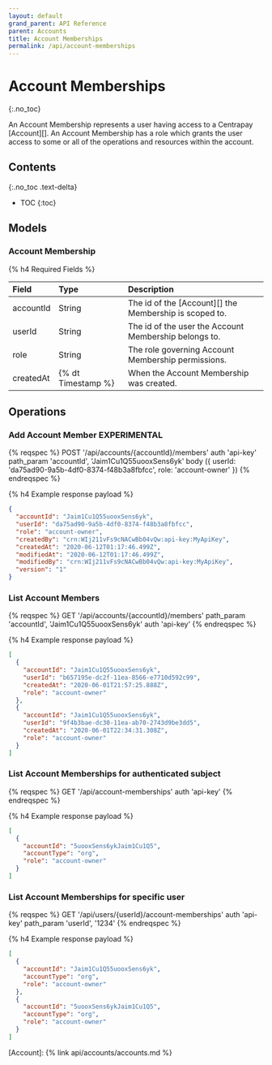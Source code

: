 ```yaml
---
layout: default
grand_parent: API Reference
parent: Accounts
title: Account Memberships
permalink: /api/account-memberships
---
```


# Account Memberships
{:.no_toc}

An Account Membership represents a user having access to a Centrapay
[Account][]. An Account Membership has a role which grants the user access to
some or all of the operations and resources within the account.


## Contents
{:.no_toc .text-delta}

* TOC
{:toc}

## Models

### Account Membership

{% h4 Required Fields %}

| Field     | Type               | Description                                                       |
| :-----    | :-----             | :---------------------------------------------------------------- |
| accountId | String             | The id of the [Account][] the Membership is scoped to.            |
| userId    | String             | The id of the user the Account Membership belongs to.             |
| role      | String             | The role governing Account Membership permissions.                |
| createdAt | {% dt Timestamp %} | When the Account Membership was created.                          |


## Operations

### Add Account Member **EXPERIMENTAL**

{% reqspec %}
  POST '/api/accounts/{accountId}/members'
  auth 'api-key'
  path_param 'accountId', 'Jaim1Cu1Q55uooxSens6yk'
  body ({ userId: 'da75ad90-9a5b-4df0-8374-f48b3a8fbfcc', role: 'account-owner' })
{% endreqspec %}


{% h4 Example response payload %}

```json
{
  "accountId": "Jaim1Cu1Q55uooxSens6yk",
  "userId": "da75ad90-9a5b-4df0-8374-f48b3a8fbfcc",
  "role": "account-owner",
  "createdBy": "crn:WIj211vFs9cNACwBb04vQw:api-key:MyApiKey",
  "createdAt": "2020-06-12T01:17:46.499Z",
  "modifiedAt": "2020-06-12T01:17:46.499Z",
  "modifiedBy": "crn:WIj211vFs9cNACwBb04vQw:api-key:MyApiKey",
  "version": "1"
}
```

### List Account Members

{% reqspec %}
  GET '/api/accounts/{accountId}/members'
  path_param 'accountId', 'Jaim1Cu1Q55uooxSens6yk'
  auth 'api-key'
{% endreqspec %}

{% h4 Example response payload %}

```json
[
  {
    "accountId": "Jaim1Cu1Q55uooxSens6yk",
    "userId": "b657195e-dc2f-11ea-8566-e7710d592c99",
    "createdAt": "2020-06-01T21:57:25.888Z",
    "role": "account-owner"
  },
  {
    "accountId": "Jaim1Cu1Q55uooxSens6yk",
    "userId": "9f4b3bae-dc30-11ea-ab70-2743d9be3dd5",
    "createdAt": "2020-06-01T22:34:31.308Z",
    "role": "account-owner"
  }
]
```

### List Account Memberships for authenticated subject

{% reqspec %}
  GET '/api/account-memberships'
  auth 'api-key'
{% endreqspec %}

{% h4 Example response payload %}

```json
[
  {
    "accountId": "5uooxSens6ykJaim1Cu1Q5",
    "accountType": "org",
    "role": "account-owner"
  }
]
```


### List Account Memberships for specific user

{% reqspec %}
  GET '/api/users/{userId}/account-memberships'
  auth 'api-key'
  path_param 'userId', '1234'
{% endreqspec %}

{% h4 Example response payload %}

```json
[
  {
    "accountId": "Jaim1Cu1Q55uooxSens6yk",
    "accountType": "org",
    "role": "account-owner"
  },
  {
    "accountId": "5uooxSens6ykJaim1Cu1Q5",
    "accountType": "org",
    "role": "account-owner"
  }
]
```

[Account]: {% link api/accounts/accounts.md %}
